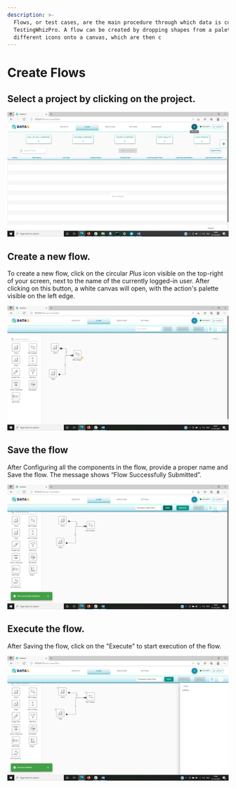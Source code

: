 ```yaml
---
description: >-
  Flows, or test cases, are the main procedure through which data is compared in
  TestingWhizPro. A flow can be created by dropping shapes from a palette containing
  different icons onto a canvas, which are then c
---
```


# Create Flows

## Select a project by clicking on the project.

![](<../../../.gitbook/assets/image (48).png>)

## Create a new flow.

To create a new flow, click on the circular _Plus_ icon visible on the top-right of your screen, next to the name of the currently logged-in user. After clicking on this button, a white canvas will open, with the action's palette visible on the left edge. 

![](<../../../.gitbook/assets/image (3).png>)

## Save the flow

After Configuring all the components in the flow, provide a proper name and Save the flow. The message shows “Flow Successfully Submitted”.

![](<../../../.gitbook/assets/image (13).png>)

## Execute the flow.

After Saving the flow, click on the "Execute" to start execution of the flow.

![](<../../../.gitbook/assets/image (46).png>)





